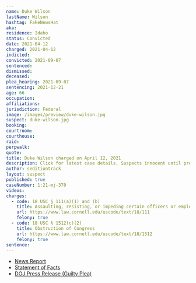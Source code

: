 ```yaml
---
name: Duke Wilson
lastName: Wilson
hashtag: FakeNewsHat
aka:
residence: Idaho
status: Convicted
date: 2021-04-12
charged: 2021-04-12
indicted:
convicted: 2021-09-07
sentenced:
dismissed:
deceased:
plea_hearing: 2021-09-07
sentencing: 2021-12-21
age: 66
occupation:
affiliations:
jurisdiction: Federal
image: /images/preview/duke-wilson.jpg
suspect: duke-wilson.jpg
booking:
courtroom:
courthouse:
raid:
perpwalk:
quote:
title: Duke Wilson charged on April 12, 2021
description: Click for latest case details. Suspects innocent until proven guilty.
author: seditiontrack
layout: suspect
published: true
caseNumber: 1:21-mj-370
videos:
charges:
  - code: 18 USC § 111(a)(1) and (b)
    title: Assaulting, resisting, or impeding certain officers or employees (using a deadly or dangerous weapon)
    url: https://www.law.cornell.edu/uscode/text/18/111
    felony: true
  - code: 18 USC § 1512(c)(2)
    title: Obstruction of Congress
    url: https://www.law.cornell.edu/uscode/text/18/1512
    felony: true
sentence:
---
```


- [News Report](https://www.idahopress.com/news/local/nampa-man-arrested-in-connection-to-deadly-us-capitol-riot/article_28a84847-82c8-5f4b-8c15-d7f745a63a93.html)
- [Statement of Facts](https://www.justice.gov/usao-dc/case-multi-defendant/file/1387456/download)
- [DOJ Press Release (Guilty Plea)](https://www.justice.gov/usao-dc/pr/idaho-man-pleads-guilty-assault-law-enforcement-and-obstruction-during-jan-6-capitol)
